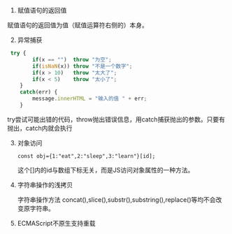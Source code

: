 1. 赋值语句的返回值

赋值语句的返回值为值（赋值运算符右侧的）本身。

2. 异常捕获

```JavaScript
 try { 
        if(x == "")  throw "为空";
        if(isNaN(x)) throw "不是一个数字";
        if(x > 10)   throw "太大了";
        if(x < 5)    throw "太小了";
    }
    catch(err) {
        message.innerHTML = "输入的值 " + err;
    }
```

try尝试可能出错的代码，throw抛出错误信息，用catch捕获抛出的参数。只要有抛出，catch内就会执行

3. 对象访问

   `const obj={1:"eat",2:"sleep",3:"learn"}[id]; `

   这个[]内的id与数组下标无关，而是JS访问对象属性的一种方法。

4. 字符串操作的浅拷贝

   字符串操作方法 concat(),slice(),substr(),substring(),replace()等均不会改变原字符串。
   
5. ECMAScript不原生支持重载